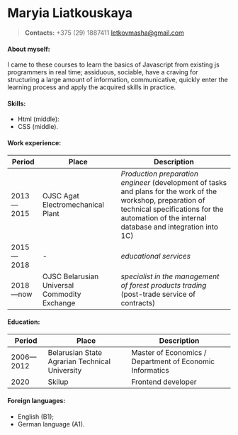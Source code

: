 # Maryia Liatkouskaya
>__Contacts:__
+375 (29) 1887411 letkovmasha@gmail.com

#### About myself:
I came to these courses to learn the basics of Javascript from existing js programmers in real time; assiduous, sociable, have a craving for structuring a large amount of information, communicative, quickly enter the learning process and apply the acquired skills in practice.
#### Skills:
 - Html (middle):
 - CSS (middle).

#### Work experience: 
Period | Place | Description
--- | --- | --- |
2013—2015 | OJSC Agat Electromechanical Plant  | *Production preparation engineer* (development of tasks and plans for the work of the workshop, preparation of technical specifications for the automation of the internal database and integration into 1C)
2015—2018 |  -  | *educational services*
2018—now |OJSC Belarusian Universal Commodity Exchange | *specialist in the management of forest products trading* (post-trade service of contracts)
#### Education: 
Period | Place | Description
--- | --- | --- |
2006—2012 | Belarusian State Agrarian Technical University | Master of Economics / Department of Economic Informatics
2020 | Skilup | Frontend developer
#### Foreign languages:
 - English (B1);
 - German language (A1).